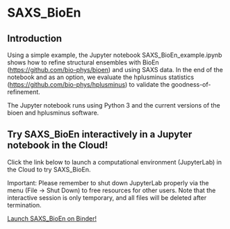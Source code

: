 # SAXS\_BioEn

## Introduction

Using a simple example, the Jupyter notebook SAXS\_BioEn\_example.ipynb shows how
to refine structural ensembles with BioEn (https://github.com/bio-phys/bioen)
and using SAXS data. In the end of the notebook and as an option, we evaluate
the hplusminus statistics (https://github.com/bio-phys/hplusminus) to validate
the goodness-of-refinement. 

The Jupyter notebook runs using Python 3 and the current versions of the bioen
and hplusminus software.

## Try SAXS\_BioEn interactively in a Jupyter notebook in the Cloud!

Click the link below to launch a computational environment (JupyterLab)
in the Cloud to try SAXS\_BioEn.

Important: Please remember to shut down JupyterLab properly via the menu
(File -> Shut Down) to free resources for other users. Note that the interactive
session is only temporary, and all files will be deleted after termination.

[Launch SAXS\_BioEn on Binder!](https://notebooks.mpcdf.mpg.de/binder/v2/git/https%3A%2F%2Fgitlab.mpcdf.mpg.de%2FMPIBP-Hummer%2FSAXS_BioEn.git/HEAD)


